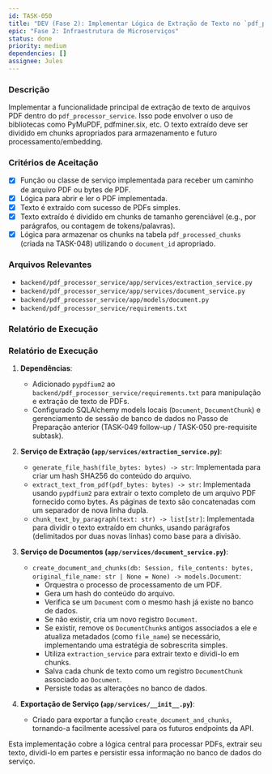 ```yaml
---
id: TASK-050
title: "DEV (Fase 2): Implementar Lógica de Extração de Texto no `pdf_processor_service`"
epic: "Fase 2: Infraestrutura de Microserviços"
status: done
priority: medium
dependencies: []
assignee: Jules
---
```


### Descrição

Implementar a funcionalidade principal de extração de texto de arquivos PDF dentro do `pdf_processor_service`. Isso pode envolver o uso de bibliotecas como PyMuPDF, pdfminer.six, etc. O texto extraído deve ser dividido em chunks apropriados para armazenamento e futuro processamento/embedding.

### Critérios de Aceitação

- [x] Função ou classe de serviço implementada para receber um caminho de arquivo PDF ou bytes de PDF.
- [x] Lógica para abrir e ler o PDF implementada.
- [x] Texto é extraído com sucesso de PDFs simples.
- [x] Texto extraído é dividido em chunks de tamanho gerenciável (e.g., por parágrafos, ou contagem de tokens/palavras).
- [x] Lógica para armazenar os chunks na tabela `pdf_processed_chunks` (criada na TASK-048) utilizando o `document_id` apropriado.

### Arquivos Relevantes

* `backend/pdf_processor_service/app/services/extraction_service.py`
* `backend/pdf_processor_service/app/services/document_service.py`
* `backend/pdf_processor_service/app/models/document.py`
* `backend/pdf_processor_service/requirements.txt`

### Relatório de Execução
### Relatório de Execução

1.  **Dependências**:
    *   Adicionado `pypdfium2` ao `backend/pdf_processor_service/requirements.txt` para manipulação e extração de texto de PDFs.
    *   Configurado SQLAlchemy models locais (`Document`, `DocumentChunk`) e gerenciamento de sessão de banco de dados no Passo de Preparação anterior (TASK-049 follow-up / TASK-050 pre-requisite subtask).

2.  **Serviço de Extração (`app/services/extraction_service.py`)**:
    *   `generate_file_hash(file_bytes: bytes) -> str`: Implementada para criar um hash SHA256 do conteúdo do arquivo.
    *   `extract_text_from_pdf(pdf_bytes: bytes) -> str`: Implementada usando `pypdfium2` para extrair o texto completo de um arquivo PDF fornecido como bytes. As páginas de texto são concatenadas com um separador de nova linha dupla.
    *   `chunk_text_by_paragraph(text: str) -> list[str]`: Implementada para dividir o texto extraído em chunks, usando parágrafos (delimitados por duas novas linhas) como base para a divisão.

3.  **Serviço de Documentos (`app/services/document_service.py`)**:
    *   `create_document_and_chunks(db: Session, file_contents: bytes, original_file_name: str | None = None) -> models.Document`:
        *   Orquestra o processo de processamento de um PDF.
        *   Gera um hash do conteúdo do arquivo.
        *   Verifica se um `Document` com o mesmo hash já existe no banco de dados.
        *   Se não existir, cria um novo registro `Document`.
        *   Se existir, remove os `DocumentChunk`s antigos associados a ele e atualiza metadados (como `file_name`) se necessário, implementando uma estratégia de sobrescrita simples.
        *   Utiliza `extraction_service` para extrair texto e dividi-lo em chunks.
        *   Salva cada chunk de texto como um registro `DocumentChunk` associado ao `Document`.
        *   Persiste todas as alterações no banco de dados.

4.  **Exportação de Serviço (`app/services/__init__.py`)**:
    *   Criado para exportar a função `create_document_and_chunks`, tornando-a facilmente acessível para os futuros endpoints da API.

Esta implementação cobre a lógica central para processar PDFs, extrair seu texto, dividi-lo em partes e persistir essa informação no banco de dados do serviço.
